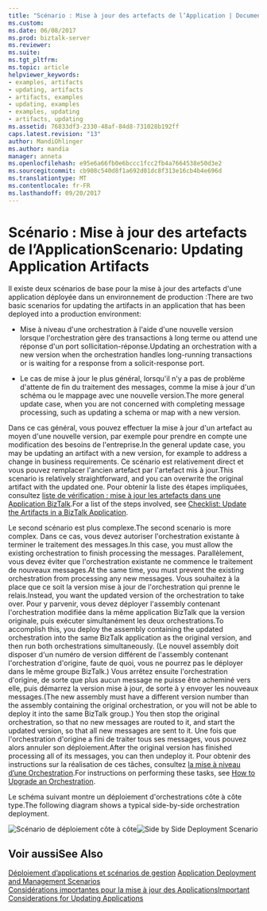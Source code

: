 ```yaml
---
title: "Scénario : Mise à jour des artefacts de l’Application | Documents Microsoft"
ms.custom: 
ms.date: 06/08/2017
ms.prod: biztalk-server
ms.reviewer: 
ms.suite: 
ms.tgt_pltfrm: 
ms.topic: article
helpviewer_keywords:
- examples, artifacts
- updating, artifacts
- artifacts, examples
- updating, examples
- examples, updating
- artifacts, updating
ms.assetid: 76833df3-2330-48af-84d8-731028b192ff
caps.latest.revision: "13"
author: MandiOhlinger
ms.author: mandia
manager: anneta
ms.openlocfilehash: e95e6a66fb0e6bccc1fcc2fb4a7664538e50d3e2
ms.sourcegitcommit: cb908c540d8f1a692d01dc8f313e16cb4b4e696d
ms.translationtype: MT
ms.contentlocale: fr-FR
ms.lasthandoff: 09/20/2017
---
```

# <a name="scenario-updating-application-artifacts"></a><span data-ttu-id="6be57-102">Scénario : Mise à jour des artefacts de l’Application</span><span class="sxs-lookup"><span data-stu-id="6be57-102">Scenario: Updating Application Artifacts</span></span>
<span data-ttu-id="6be57-103">Il existe deux scénarios de base pour la mise à jour des artefacts d'une application déployée dans un environnement de production :</span><span class="sxs-lookup"><span data-stu-id="6be57-103">There are two basic scenarios for updating the artifacts in an application that has been deployed into a production environment:</span></span>  
  
-   <span data-ttu-id="6be57-104">Mise à niveau d'une orchestration à l'aide d'une nouvelle version lorsque l'orchestration gère des transactions à long terme ou attend une réponse d'un port sollicitation-réponse.</span><span class="sxs-lookup"><span data-stu-id="6be57-104">Updating an orchestration with a new version when the orchestration handles long-running transactions or is waiting for a response from a solicit-response port.</span></span>  
  
-   <span data-ttu-id="6be57-105">Le cas de mise à jour le plus général, lorsqu'il n'y a pas de problème d'attente de fin du traitement des messages, comme la mise à jour d'un schéma ou le mappage avec une nouvelle version.</span><span class="sxs-lookup"><span data-stu-id="6be57-105">The more general update case, when you are not concerned with completing message processing, such as updating a schema or map with a new version.</span></span>  
  
 <span data-ttu-id="6be57-106">Dans ce cas général, vous pouvez effectuer la mise à jour d'un artefact au moyen d'une nouvelle version, par exemple pour prendre en compte une modification des besoins de l'entreprise.</span><span class="sxs-lookup"><span data-stu-id="6be57-106">In the general update case, you may be updating an artifact with a new version, for example to address a change in business requirements.</span></span> <span data-ttu-id="6be57-107">Ce scénario est relativement direct et vous pouvez remplacer l'ancien artefact par l'artefact mis à jour.</span><span class="sxs-lookup"><span data-stu-id="6be57-107">This scenario is relatively straightforward, and you can overwrite the original artifact with the updated one.</span></span> <span data-ttu-id="6be57-108">Pour obtenir la liste des étapes impliquées, consultez [liste de vérification : mise à jour les artefacts dans une Application BizTalk](../core/checklist-update-the-artifacts-in-a-biztalk-application.md).</span><span class="sxs-lookup"><span data-stu-id="6be57-108">For a list of the steps involved, see [Checklist: Update the Artifacts in a BizTalk Application](../core/checklist-update-the-artifacts-in-a-biztalk-application.md).</span></span>  
  
 <span data-ttu-id="6be57-109">Le second scénario est plus complexe.</span><span class="sxs-lookup"><span data-stu-id="6be57-109">The second scenario is more complex.</span></span> <span data-ttu-id="6be57-110">Dans ce cas, vous devez autoriser l'orchestration existante à terminer le traitement des messages.</span><span class="sxs-lookup"><span data-stu-id="6be57-110">In this case, you must allow the existing orchestration to finish processing the messages.</span></span> <span data-ttu-id="6be57-111">Parallèlement, vous devez éviter que l'orchestration existante ne commence le traitement de nouveaux messages.</span><span class="sxs-lookup"><span data-stu-id="6be57-111">At the same time, you must prevent the existing orchestration from processing any new messages.</span></span> <span data-ttu-id="6be57-112">Vous souhaitez à la place que ce soit la version mise à jour de l'orchestration qui prenne le relais.</span><span class="sxs-lookup"><span data-stu-id="6be57-112">Instead, you want the updated version of the orchestration to take over.</span></span> <span data-ttu-id="6be57-113">Pour y parvenir, vous devez déployer l'assembly contenant l'orchestration modifiée dans la même application BizTalk que la version originale, puis exécuter simultanément les deux orchestrations.</span><span class="sxs-lookup"><span data-stu-id="6be57-113">To accomplish this, you deploy the assembly containing the updated orchestration into the same BizTalk application as the original version, and then run both orchestrations simultaneously.</span></span> <span data-ttu-id="6be57-114">(Le nouvel assembly doit disposer d'un numéro de version différent de l'assembly contenant l'orchestration d'origine, faute de quoi, vous ne pourrez pas le déployer dans le même groupe BizTalk.) Vous arrêtez ensuite l'orchestration d'origine, de sorte que plus aucun message ne puisse être acheminé vers elle, puis démarrez la version mise à jour, de sorte à y envoyer les nouveaux messages.</span><span class="sxs-lookup"><span data-stu-id="6be57-114">(The new assembly must have a different version number than the assembly containing the original orchestration, or you will not be able to deploy it into the same BizTalk group.) You then stop the original orchestration, so that no new messages are routed to it, and start the updated version, so that all new messages are sent to it.</span></span> <span data-ttu-id="6be57-115">Une fois que l'orchestration d'origine a fini de traiter tous ses messages, vous pouvez alors annuler son déploiement.</span><span class="sxs-lookup"><span data-stu-id="6be57-115">After the original version has finished processing all of its messages, you can then undeploy it.</span></span> <span data-ttu-id="6be57-116">Pour obtenir des instructions sur la réalisation de ces tâches, consultez [la mise à niveau d’une Orchestration](../core/how-to-upgrade-an-orchestration.md).</span><span class="sxs-lookup"><span data-stu-id="6be57-116">For instructions on performing these tasks, see [How to Upgrade an Orchestration](../core/how-to-upgrade-an-orchestration.md).</span></span>  
  
 <span data-ttu-id="6be57-117">Le schéma suivant montre un déploiement d'orchestrations côte à côte type.</span><span class="sxs-lookup"><span data-stu-id="6be57-117">The following diagram shows a typical side-by-side orchestration deployment.</span></span>  
  
 <span data-ttu-id="6be57-118">![Scénario de déploiement côte à côte](../core/media/ebiz-depl-sidebyside-scenario.gif "ebiz_depl_sidebyside_scenario")</span><span class="sxs-lookup"><span data-stu-id="6be57-118">![Side by Side Deployment Scenario](../core/media/ebiz-depl-sidebyside-scenario.gif "ebiz_depl_sidebyside_scenario")</span></span>  
  
## <a name="see-also"></a><span data-ttu-id="6be57-119">Voir aussi</span><span class="sxs-lookup"><span data-stu-id="6be57-119">See Also</span></span>  
 <span data-ttu-id="6be57-120">[Déploiement d’applications et scénarios de gestion](../core/application-deployment-and-management-scenarios.md) </span><span class="sxs-lookup"><span data-stu-id="6be57-120">[Application Deployment and Management Scenarios](../core/application-deployment-and-management-scenarios.md) </span></span>  
 [<span data-ttu-id="6be57-121">Considérations importantes pour la mise à jour des Applications</span><span class="sxs-lookup"><span data-stu-id="6be57-121">Important Considerations for Updating Applications</span></span>](../core/important-considerations-for-updating-applications.md)